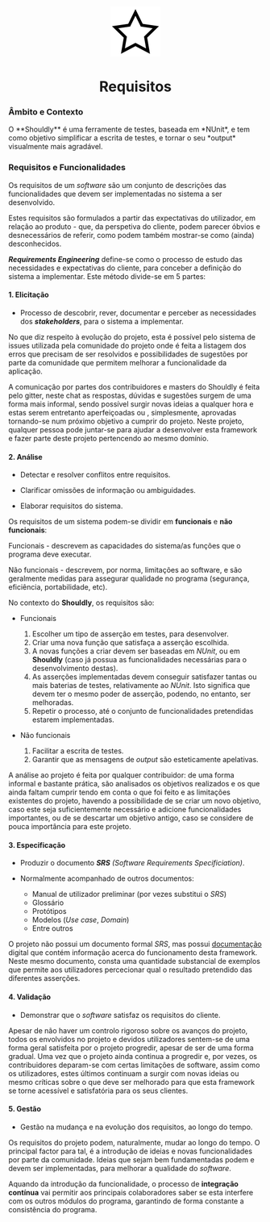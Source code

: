 <p align="center">
  <img src="https://github.com/bmpj13/shouldly/blob/master/ESOF-Docs/resources/images/ShouldlyLogo.png" alt="icon">
</p>
<h1 align="center">Requisitos</h1>

<h3>Âmbito e Contexto</h3>
O **Shouldly** é uma ferramente de testes, baseada em *NUnit*, e tem como objetivo simplificar a escrita de
testes, e tornar o seu *output* visualmente mais agradável.

<br>
<h3>Requisitos e Funcionalidades</h3>

Os requisitos de um *software* são um conjunto de descrições das funcionalidades que devem ser implementadas no sistema a ser desenvolvido.

Estes requisitos são formulados a partir das expectativas do utilizador, em relação ao produto - que, da perspetiva do cliente,
podem parecer óbvios e desnecessários de referir, como podem também mostrar-se como (ainda) desconhecidos.

**_Requirements Engineering_** define-se como o processo de estudo das necessidades e expectativas do cliente, para conceber a definição do sistema a implementar.
Este método divide-se em 5 partes:

<h4>1. Elicitação</h4>

  - Processo de descobrir, rever, documentar e perceber as necessidades dos **_stakeholders_**, para o sistema a implementar.
  
No que diz respeito à evolução do projeto, esta é possível pelo sistema de issues utilizada pela comunidade 
do projeto onde é feita a listagem dos erros que precisam de ser resolvidos e possibilidades de sugestões por
parte da comunidade que permitem melhorar a funcionalidade da aplicação. 

A comunicação por partes dos contribuidores e masters do Shouldly é feita pelo gitter, neste chat as respostas, dúvidas
e sugestões surgem de uma forma mais informal, sendo possível surgir novas ideias a qualquer hora e estas serem entretanto aperfeiçoadas ou , simplesmente, aprovadas tornando-se num próximo objetivo a cumprir do projeto. 
Neste projeto, qualquer pessoa pode juntar-se para ajudar a desenvolver esta framework e fazer parte deste projeto pertencendo
ao mesmo domínio.
  
<h4>2. Análise</h4>

  - Detectar e resolver conflitos entre requisitos.
  
  - Clarificar omissões de informação ou ambiguidades.
  
  - Elaborar requisitos do sistema.
  
Os requisitos de um sistema podem-se dividir em **funcionais** e **não funcionais**:

Funcionais - descrevem as capacidades do sistema/as funções que o programa deve executar.

Não funcionais - descrevem, por norma, limitações ao software, e são geralmente medidas para assegurar qualidade no programa (segurança, eficiência, portabilidade, etc).

No contexto do **Shouldly**, os requisitos são:

  - Funcionais
    1. Escolher um tipo de asserção em testes, para desenvolver.
    2. Criar uma nova função que satisfaça a asserção escolhida.
    3. A novas funções a criar devem ser baseadas em *NUnit*, ou em **Shouldly** (caso já possua as funcionalidades                  necessárias para o desenvolvimento destas).
    4. As asserções implementadas devem conseguir satisfazer tantas ou mais baterias de testes, relativamente ao *NUnit*.            Isto significa que devem ter o mesmo poder de asserção, podendo, no entanto, ser melhoradas. 
    5. Repetir o processo, até o conjunto de funcionalidades pretendidas estarem implementadas.
    
  - Não funcionais
    1. Facilitar a escrita de testes.
    3. Garantir que as mensagens de *output* são esteticamente apelativas.

A análise ao projeto é feita por qualquer contribuidor: de uma forma informal e bastante prática, são analisados os objetivos
realizados e os que ainda faltam cumprir tendo em conta o que foi feito e as limitações existentes do projeto, havendo a possibilidade de se criar um novo objetivo, caso este seja suficientemente necessário e adicione funcionalidades importantes, ou de se descartar um objetivo antigo, caso se considere de pouca importância para este projeto.  

<h4>3. Especificação</h4>

  - Produzir o documento *__SRS__ (Software Requirements Specificiation)*.
  
  - Normalmente acompanhado de outros documentos:
    + Manual de utilizador preliminar (por vezes substitui o *SRS*)
    + Glossário
    + Protótipos
    + Modelos (*Use case*, *Domain*)
    + Entre outros
    
O projeto não possui um documento formal *SRS*, mas possui [documentação](http://shouldly.readthedocs.io/en/latest/) digital que contém informação acerca do funcionamento desta framework. Neste mesmo documento, consta uma quantidade substancial de exemplos que permite aos utilizadores percecionar qual o resultado pretendido das diferentes asserções. 

<h4>4. Validação</h4>
  
   - Demonstrar que o *software* satisfaz os requisitos do cliente.
   
Apesar de não haver um controlo rigoroso sobre os avanços do projeto, todos os envolvidos no projeto e devidos utilizadores sentem-se de uma forma geral satisfeita por o projeto progredir, apesar de ser de uma forma gradual. Uma vez que o projeto ainda continua a progredir e, por vezes, os contribuidores deparam-se com certas limitações de software, assim como os utilizadores, estes últimos continuam a surgir com novas ideias ou mesmo críticas sobre o que deve ser melhorado para que esta framework se torne acessível e satisfatória para os seus clientes.

<h4>5. Gestão</h4>

  - Gestão na mudança e na evolução dos requisitos, ao longo do tempo.
  
Os requisitos do projeto podem, naturalmente, mudar ao longo do tempo. O principal factor para tal, é a introdução de ideias e novas funcionalidades por parte da comunidade. Ideias que sejam bem fundamentadas podem e devem ser implementadas, para melhorar a qualidade do *software*.

Aquando da introdução da funcionalidade, o processo de **integração contínua** vai permitir aos principais colaboradores saber se esta interfere com os outros módulos do programa, garantindo de forma constante a consistência do programa.

<br>

